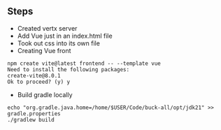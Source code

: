 ## Steps

- Created vertx server
- Add Vue just in an index.html file
- Took out css into its own file
- Creating Vue front 
```
npm create vite@latest frontend -- --template vue
Need to install the following packages:
create-vite@8.0.1
Ok to proceed? (y) y
```


- Build gradle locally 
```
echo "org.gradle.java.home=/home/$USER/Code/buck-all/opt/jdk21" >> gradle.properties
./gradlew build
```